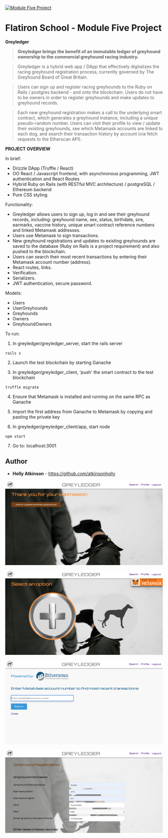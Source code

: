 
<a href="https://github.com/atkinsonholly/Greyledger/blob/master/greyledger_client/app/src/images/Greyledger_welcome.png"><img src="https://github.com/atkinsonholly/Greyledger/blob/master/greyledger_client/app/src/images/Greyledger_welcome.png" title="ModuleFiveProject" alt="Module Five Project"></a>

# Flatiron School - Module Five Project

**Greyledger**

> **Greyledger brings the benefit of an immutable ledger of greyhound ownership to the commercial greyhound racing industry.**

> Greyledger is a hybrid web app / DApp that effectively digitalizes the racing greyhound registration process, currently governed by The Greyhound Board of Great Britain. 

> Users can sign up and register racing greyhounds to the Ruby on Rails / postgres backend - and onto the blockchain. Users do not have to be owners in order to register greyhounds and make updates to greyhound records.

> Each new greyhound registration makes a call to the underlying smart contract, which generates a greyhound instance, including a unique pseudo-random number. Users can visit their profile to view / update their existing greyhounds, see which Metamask accounts are linked to each dog, and search their transaction history by account (via fetch requests to the Etherscan API).


**PROJECT OVERVIEW**

In brief:

- Drizzle DApp (Truffle / React)
- OO React / Javascript frontend, with asynchronous programming, JWT authentication and React Routes
- Hybrid Ruby on Rails (with RESTful MVC architecture) / postgreSQL / Ethereum backend 
- Pure CSS styling.

Functionality:

- Greyledger allows users to sign up, log in and see their greyhound records, including: greyhound name, sex, status, birthdate, sire, earmarks, vaccine history, unique smart contract reference numbers and linked Metamask addresses.
- Users use Metamask to sign transactions.
- New greyhound registrations and updates to existing greyhounds are saved to the database (Ruby on Rails is a project requirement) and also pushed to the blockchain.
- Users can search their most recent transactions by entering their Metamask account number (address).
- React routes, links.
- Verification.
- Serializers.
- JWT authentication, secure password.

Models:

- Users
- UserGreyhounds
- Greyhounds
- Owners
- GreyhoundOwners

To run:

1. In greyledger/greyledger_server, start the rails server 
```
rails s
```

2. Launch the test blockchain by starting Ganache

3. In greyledger/greyledger_client, 'push' the smart contract to the test blockchain 
```
truffle migrate
```

4. Ensure that Metamask is installed and running on the same RPC as Ganache

5. Import the first address from Ganache to Metamask by copying and pasting the private key 

6. In greyledger/greyledger_client/app, start node
```
npm start
```

7. Go to: localhost:3001


## Author

* **Holly Atkinson** - https://github.com/atkinsonholly

<a href="https://github.com/atkinsonholly/Greyledger/blob/master/greyledger_client/app/src/images/Greyledger_success.png"><img src="https://github.com/atkinsonholly/Greyledger/blob/master/greyledger_client/app/src/images/Greyledger_success.png" title="Successful_transaction" alt="Successful transaction"></a>

<a href="https://github.com/atkinsonholly/Greyledger/blob/master/greyledger_client/app/src/images/Greyledger_add_or_update.png"><img src="https://github.com/atkinsonholly/Greyledger/blob/master/greyledger_client/app/src/images/Greyledger_add_or_update.png" title="Add_or_update" alt="Add or update"></a>

<a href="https://github.com/atkinsonholly/Greyledger/blob/master/greyledger_client/app/src/images/Greyledger_search_etherscan.png"><img src="https://github.com/atkinsonholly/Greyledger/blob/master/greyledger_client/app/src/images/Greyledger_search_etherscan.png" title="Search_page" alt="Search page"></a>

<a href="https://github.com/atkinsonholly/Greyledger/blob/master/greyledger_client/app/src/images/Greyledger_form.png"><img src="https://github.com/atkinsonholly/Greyledger/blob/master/greyledger_client/app/src/images/Greyledger_form.png" title="Example_form" alt="Example form"></a>
